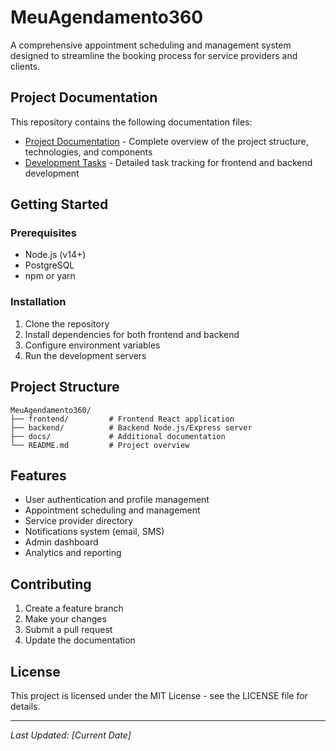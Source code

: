 # MeuAgendamento360

A comprehensive appointment scheduling and management system designed to streamline the booking process for service providers and clients.

## Project Documentation

This repository contains the following documentation files:

- [Project Documentation](./project_documentation.md) - Complete overview of the project structure, technologies, and components
- [Development Tasks](./development_tasks.md) - Detailed task tracking for frontend and backend development

## Getting Started

### Prerequisites
- Node.js (v14+)
- PostgreSQL
- npm or yarn

### Installation
1. Clone the repository
2. Install dependencies for both frontend and backend
3. Configure environment variables
4. Run the development servers

## Project Structure

```
MeuAgendamento360/
├── frontend/         # Frontend React application
├── backend/          # Backend Node.js/Express server
├── docs/             # Additional documentation
└── README.md         # Project overview
```

## Features

- User authentication and profile management
- Appointment scheduling and management
- Service provider directory
- Notifications system (email, SMS)
- Admin dashboard
- Analytics and reporting

## Contributing

1. Create a feature branch
2. Make your changes
3. Submit a pull request
4. Update the documentation

## License

This project is licensed under the MIT License - see the LICENSE file for details.

---

*Last Updated: [Current Date]*